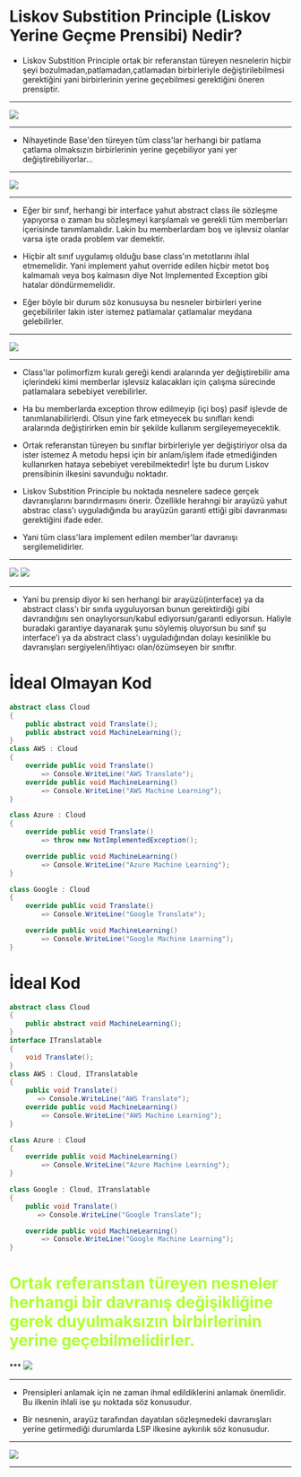 # Liskov Substition Principle (Liskov Yerine Geçme Prensibi) Nedir? 
- Liskov Substition Principle ortak bir referanstan türeyen nesnelerin hiçbir şeyi bozulmadan,patlamadan,çatlamadan birbirleriyle değiştirilebilmesi gerektiğini yani birbirlerinin yerine geçebilmesi gerektiğini öneren prensiptir.

*** 

<img src = "1.png" width = "auto">

***

- Nihayetinde Base'den türeyen tüm class'lar herhangi bir patlama çatlama olmaksızın birbirlerinin yerine geçebiliyor yani yer değiştirebiliyorlar...

*** 

<img src = "2.png" width = "auto">

***

- Eğer bir sınıf, herhangi bir interface yahut abstract class ile sözleşme yapıyorsa o zaman bu sözleşmeyi karşılamalı ve gerekli tüm memberları içerisinde tanımlamalıdır. Lakin bu memberlardam boş ve işlevsiz olanlar varsa işte orada problem var demektir.

- Hiçbir alt sınıf uygulamış olduğu base class'ın metotlarını ihlal etmemelidir. Yani implement yahut override edilen hiçbir metot boş kalmamalı veya boş kalmasın diye Not Implemented Exception gibi hatalar döndürmemelidir.

- Eğer böyle bir durum söz konusuysa bu nesneler birbirleri yerine geçebiliriler lakin ister istemez patlamalar çatlamalar meydana gelebilirler.

*** 

<img src = "3.png" width = "auto">

***

- Class'lar polimorfizm kuralı gereği kendi aralarında yer değiştirebilir ama içlerindeki kimi memberlar işlevsiz kalacakları için çalışma sürecinde patlamalara sebebiyet verebilirler.

- Ha bu memberlarda exception throw edilmeyip (içi boş) pasif işlevde de tanımlanabilirlerdi. Olsun yine fark etmeyecek bu sınıfları kendi aralarında değiştirirken emin bir şekilde kullanım sergileyemeyecektik.

- Ortak referanstan türeyen bu sınıflar birbirleriyle yer değiştiriyor olsa da ister istemez A metodu hepsi için bir anlam/işlem ifade etmediğinden kullanırken hataya sebebiyet verebilmektedir! İşte bu durum Liskov prensibinin ilkesini savunduğu noktadır.

- Liskov Substition Principle bu noktada nesnelere sadece gerçek davranışlarını barındırmasını önerir. Özellikle herahngi bir arayüzü yahut abstrac class'ı uyguladığında bu arayüzün garanti ettiği gibi davranması gerektiğini ifade eder.

- Yani tüm class'lara implement edilen member'lar davranışı sergilemelidirler.

*** 

<img src = "4.png" width = "auto">
<img src = "5.png" width = "auto">

***
- Yani bu prensip diyor ki sen herhangi bir arayüzü(interface) ya da abstract class'ı bir sınıfa uyguluyorsan bunun gerektirdiği gibi davrandığını sen onaylıyorsun/kabul ediyorsun/garanti ediyorsun. Haliyle buradaki garantiye dayanarak şunu söylemiş oluyorsun bu sınıf şu interface'i ya da abstract class'ı uyguladığından dolayı kesinlikle bu davranışları sergiyelen/ihtiyacı olan/özümseyen bir sınıftır. 

# İdeal Olmayan Kod
```C#
abstract class Cloud
{
    public abstract void Translate();
    public abstract void MachineLearning();
}
class AWS : Cloud
{
    override public void Translate()
        => Console.WriteLine("AWS Translate");
    override public void MachineLearning()
        => Console.WriteLine("AWS Machine Learning");
}

class Azure : Cloud
{
    override public void Translate()
        => throw new NotImplementedException();

    override public void MachineLearning()
        => Console.WriteLine("Azure Machine Learning");
}

class Google : Cloud
{
    override public void Translate()
        => Console.WriteLine("Google Translate");

    override public void MachineLearning()
        => Console.WriteLine("Google Machine Learning");
}
```
# İdeal Kod
```C#
abstract class Cloud
{
    public abstract void MachineLearning();
}
interface ITranslatable
{
    void Translate();
}
class AWS : Cloud, ITranslatable
{
    public void Translate()
       => Console.WriteLine("AWS Translate");
    override public void MachineLearning()
        => Console.WriteLine("AWS Machine Learning");
}

class Azure : Cloud
{
    override public void MachineLearning()
        => Console.WriteLine("Azure Machine Learning");
}

class Google : Cloud, ITranslatable
{
    public void Translate()
       => Console.WriteLine("Google Translate");

    override public void MachineLearning()
        => Console.WriteLine("Google Machine Learning");
}
```

<h1><span style ="color : greenyellow">Ortak referanstan türeyen nesneler herhangi bir davranış değişikliğine gerek duyulmaksızın birbirlerinin yerine geçebilmelidirler.</span>
</h1>
*** 

<img src = "6.png" width = "auto">

***

- Prensipleri anlamak için ne zaman ihmal edildiklerini anlamak önemlidir. Bu ilkenin ihlali ise şu noktada söz konusudur.

- Bir nesnenin, arayüz tarafından dayatılan sözleşmedeki davranışları yerine getirmediği durumlarda LSP ilkesine aykırılık söz konusudur.

*** 

<img src = "7.png" width = "auto">

***